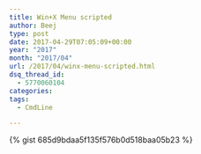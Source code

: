```yaml
---
title: Win+X Menu scripted
author: Beej
type: post
date: 2017-04-29T07:05:09+00:00
year: "2017"
month: "2017/04"
url: /2017/04/winx-menu-scripted.html
dsq_thread_id:
  - 5770060104
categories:
tags:
  - CmdLine

---
```


{% gist 685d9bdaa5f135f576b0d518baa05b23 %}
